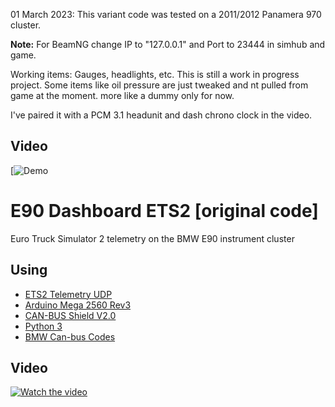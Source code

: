 01 March 2023: This variant code was tested on a 2011/2012 Panamera 970 cluster. 

**Note:** For BeamNG change IP to "127.0.0.1" and Port to 23444 in simhub and game.

Working items: Gauges, headlights, etc. This is still a work in progress project. Some items like oil pressure are just tweaked and nt pulled from game at the moment. more like a dummy only for now. 

I've paired it with a PCM 3.1 headunit and dash chrono clock in the video.

## Video
[![Demo](https://youtube.com/shorts/gv5MDwpHNQA?feature=share)

# E90 Dashboard ETS2 [original code]

Euro Truck Simulator 2 telemetry on the BMW E90 instrument cluster

## Using
 - [ETS2 Telemetry UDP](https://github.com/Marcin648/ets2-telemetry-udp)
 - [Arduino Mega 2560 Rev3](https://store.arduino.cc/arduino-mega-2560-rev3)
 - [CAN-BUS Shield V2.0](http://wiki.seeedstudio.com/CAN-BUS_Shield_V2.0/)
 - [Python 3](https://www.python.org/)
 - [BMW Can-bus Codes](http://www.loopybunny.co.uk/CarPC/k_can.html)

## Video
[![Watch the video](https://img.youtube.com/vi/5KFK7mTA3D0/maxresdefault.jpg)](https://youtu.be/5KFK7mTA3D0)
